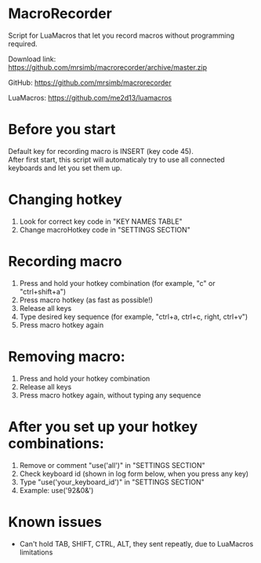 # MacroRecorder
Script for LuaMacros that let you record macros without programming required.

Download link:
https://github.com/mrsimb/macrorecorder/archive/master.zip

GitHub:
https://github.com/mrsimb/macrorecorder

LuaMacros:
https://github.com/me2d13/luamacros

# Before you start
Default key for recording macro is INSERT (key code 45).  
After first start, this script will automaticaly try to use all connected keyboards and let you set them up.

# Changing hotkey
1. Look for correct key code in "KEY NAMES TABLE"
2. Change macroHotkey code in "SETTINGS SECTION"

# Recording macro
1. Press and hold your hotkey combination (for example, "c" or "ctrl+shift+a")
2. Press macro hotkey (as fast as possible!)
3. Release all keys
4. Type desired key sequence (for example, "ctrl+a, ctrl+c, right, ctrl+v")
5. Press macro hotkey again

# Removing macro:
1. Press and hold your hotkey combination
2. Release all keys
3. Press macro hotkey again, without typing any sequence

# After you set up your hotkey combinations:
1. Remove or comment "use('all')" in "SETTINGS SECTION"
2. Check keyboard id (shown in log form below, when you press any key)
3. Type "use('your_keyboard_id')" in "SETTINGS SECTION"  
4. Example: use('92&0&')

# Known issues
- Can't hold TAB, SHIFT, CTRL, ALT, they sent repeatly, due to LuaMacros limitations
